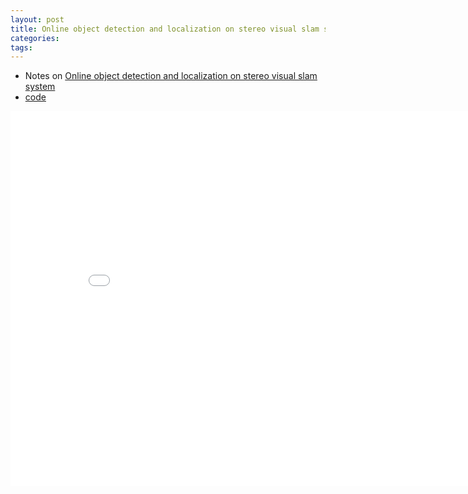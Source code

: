 ```yaml
---
layout: post
title: Online object detection and localization on stereo visual slam system
categories:
tags:
---
```


- Notes on [Online object detection and localization on stereo visual slam system](https://scholar.google.com/scholar?hl=en&as_sdt=0%2C5&q=Online+object+detection+and+localization+on+stereo+visual+slam+system&btnG=)
- [code](https://github.com/CIFASIS/object-detection-sptam)

<center><embed src="/pdfs/posts/Online object detection and localization on stereo visual slam system.pdf" width="850" height="600"></center>
